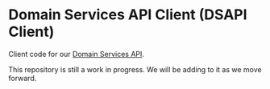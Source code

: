 # Domain Services API Client (DSAPI Client)

Client code for our [Domain Services API](https://github.com/Automattic/domain-services-api).

This repository is still a work in progress. We will be adding to it as we move forward.